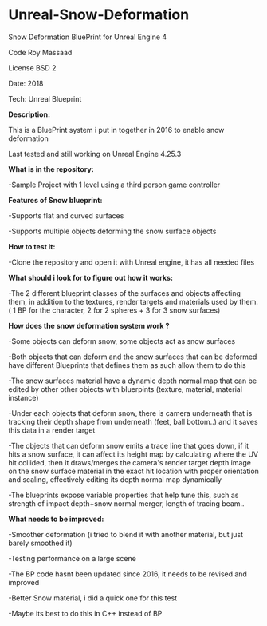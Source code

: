 # Unreal-Snow-Deformation
Snow Deformation BluePrint for Unreal Engine 4

Code Roy Massaad

License BSD 2 

Date: 2018

Tech: Unreal Blueprint


**Description:**

This is a BluePrint system i put in together in 2016 to enable snow deformation

Last tested and still working on Unreal Engine 4.25.3


**What is in the repository:**

-Sample Project with 1 level using a third person game controller


**Features of Snow blueprint:**

-Supports flat and curved surfaces

-Supports multiple objects deforming the snow surface objects



**How to test it:**

-Clone the repository and open it with Unreal engine, it has all needed files


**What should i look for to figure out how it works:**

-The 2 different blueprint classes of the surfaces and objects affecting them, in addition to the textures, render targets and materials used by them. ( 1 BP for the character, 2 for 2 spheres + 3 for 3 snow surfaces)


**How does the snow deformation system work ?**

-Some objects can deform snow, some objects act as snow surfaces 

-Both objects that can deform and the snow surfaces that can be deformed have different Blueprints that defines them as such allow them to do this

-The snow surfaces material have a dynamic depth normal map that can be edited by other other objects with bluerpints (texture, material, material instance)

-Under each objects that deform snow, there is camera underneath that is tracking their depth shape from underneath (feet, ball bottom..) and it saves this data in a render target

-The objects that can deform snow emits a trace line that goes down, if it hits a snow surface, it can affect its height map by calculating where the UV hit collided, then it draws/merges the camera's render target depth image on the snow surface material in the exact hit location with proper orientation and scaling, effectively editing its depth normal map dynamically

-The blueprints expose variable properties that help tune this, such as strength of impact depth+snow normal merger, length of tracing beam..


**What needs to be improved:**

-Smoother deformation (i tried to blend it with another material, but just barely smoothed it)

-Testing performance on a large scene

-The BP code hasnt been updated since 2016, it needs to be revised and improved

-Better Snow material, i did a quick one for this test

-Maybe its best to do this in C++ instead of BP










